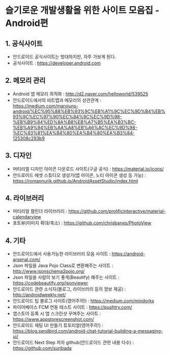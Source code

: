 # 슬기로운 개발생활을 위한 사이트 모음집 - Android편

## 1. 공식사이트
 - 안드로이드 공식사이트는 방대하지만, 자주 가보게 된다.
 - 공식사이트 : https://developer.android.com

## 2. 메모리 관리
- Android 앱 메모리 최적화 : http://d2.naver.com/helloworld/539525
- 안드로이드에서의 비트맵과 메모리의 상관관계 : https://medium.com/marojuns-android/%EC%95%88%EB%93%9C%EB%A1%9C%EC%9D%B4%EB%93%9C%EC%97%90%EC%84%9C%EC%9D%98-%EB%B9%84%ED%8A%B8%EB%A7%B5%EA%B3%BC-%EB%A9%94%EB%AA%A8%EB%A6%AC%EC%9D%98-%EC%83%81%EA%B4%80%EA%B4%80%EA%B3%84-125308c293b9


## 3. 디자인
 - 머티리얼 디자인 아이콘 다운로드 사이트(구글 공식) : https://material.io/icons/
 - 안드로이드 에셋 스튜디오 생성기(앱 아이콘, 노티 아이콘 생성 등 가능) : https://romannurik.github.io/AndroidAssetStudio/index.html

 ## 4. 라이브러리
 - 머티리얼 캘린더 라이브러리 : https://github.com/prolificinteractive/material-calendarview
 - 포토뷰(이미지 확대/축소) : https://github.com/chrisbanes/PhotoView 

## 4. 기타
 - 안드로이드에서 사용가능한 라이브러리 모음 사이트 : https://android-arsenal.com/
 - Json 파일을 Java Pojo Class로 변환해주는 사이트 : http://www.jsonschema2pojo.org/
 - Json 파일을 사람이 보기 좋게(Beautify) 해주는 사이트 : https://codebeautify.org/jsonviewer
 - 안드로이드 관련 소식지(블로그, 라이브러리 등의 정보 제공) : http://androidweekly.net/
 - 안드로이드 팁 블로그 사이트(영어주의!) : https://medium.com/mindorks  
 - 파이어베이스 FCM 연동 테스트 사이트 : https://pushtry.com/
 - 앱스토어 등록 시 앱 스크린샷 꾸며주는 사이트 : https://www.appstorescreenshot.com/
 - 안드로이드 채팅 UI 만들기 튜토리얼(영어주의!) : https://blog.sendbird.com/android-chat-tutorial-building-a-messaging-ui/
 - 안드로이드 Next Step 저자 github(안드로이드 관련 내용 다수) : https://github.com/suribada

